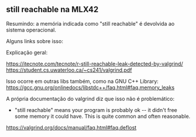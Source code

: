 ## still reachable na MLX42
Resumindo: a memória indicada como "still reachable" é devolvida ao sistema operacional.

Alguns links sobre isso:

Explicação geral:

https://itecnote.com/tecnote/r-still-reachable-leak-detected-by-valgrind/
https://student.cs.uwaterloo.ca/~cs241/valgrind.pdf

Isso ocorre em outras libs também, como na GNU C++ Library:
https://gcc.gnu.org/onlinedocs/libstdc++/faq.html#faq.memory_leaks

A própria documentação do valgrind diz que isso não é problemático:

- "still reachable" means your program is probably ok -- it didn't free some memory it could have. This is quite common and often reasonable.

https://valgrind.org/docs/manual/faq.html#faq.deflost
